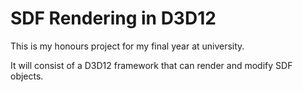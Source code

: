 # SDF Rendering in D3D12

This is my honours project for my final year at university.

It will consist of a D3D12 framework that can render and modify SDF objects.
